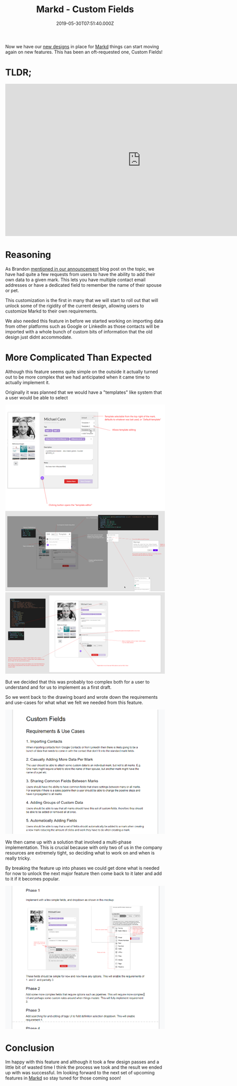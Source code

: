 ﻿---
coverImage: ./header.jpg
date: '2019-05-30T07:51:40.000Z'
tags:
  - markd
  - newfeature
  - customfields
  - typescript
title: Markd - Custom Fields
oldUrl: /markd/markd-custom-fields
---

Now we have our [new designs](/markd/markd-v3) in place for [Markd](https://markd.co) things can start moving again on new features. This has been an oft-requested one, Custom Fields!

<!-- more -->

# TLDR;

<iframe width="853" height="480" src="https://www.youtube.com/embed/sCe_tsPEvnI" frameborder="0" allow="autoplay; encrypted-media" allowfullscreen></iframe>

# Reasoning

As Brandon [mentioned in our announcement](https://blog.markd.co/2019/05/29/adding-custom-fields-to-your-contacts.html) blog post on the topic, we have had quite a few requests from users to have the ability to add their own data to a given mark. This lets you have multiple contact email addresses or have a dedicated field to remember the name of their spouse or pet.

This customization is the first in many that we will start to roll out that will unlock some of the rigidity of the current design, allowing users to customize Markd to their own requirements.

We also needed this feature in before we started working on importing data from other platforms such as Google or LinkedIn as those contacts will be imported with a whole bunch of custom bits of information that the old design just didnt accommodate.

# More Complicated Than Expected

Although this feature seems quite simple on the outside it actually turned out to be more complex that we had anticipated when it came time to actually implement it.

Originally it was planned that we would have a "templates" like system that a user would be able to select

![](./templates-1.png)
![](./templates-2.png)
![](./templates-3.png)

But we decided that this was probably too complex both for a user to understand and for us to implement as a first draft.

So we went back to the drawing board and wrote down the requirements and use-cases for what what we felt we needed from this feature.

![](./drawingboard.png)

We then came up with a solution that involved a multi-phase implementation. This is crucial because with only two of us in the company resources are extremely tight, so deciding what to work on and when is really tricky.

By breaking the feature up into phases we could get done what is needed for now to unlock the next major feature then come back to it later and add to it if it becomes popular.

![](./phases.png)

# Conclusion

Im happy with this feature and although it took a few design passes and a little bit of wasted time I think the process we took and the result we ended up with was successful. Im looking forward to the next set of upcoming features in [Markd](https://markd.co) so stay tuned for those coming soon!
